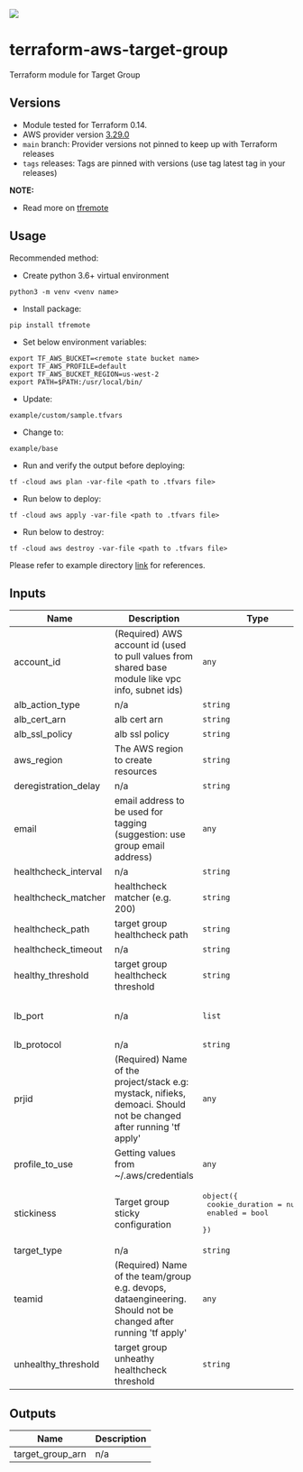 [![](https://img.shields.io/badge/license-Apache%202-blue.svg)](https://www.apache.org/licenses/LICENSE-2.0)

# terraform-aws-target-group
Terraform module for Target Group

## Versions

- Module tested for Terraform 0.14.
- AWS provider version [3.29.0](https://registry.terraform.io/providers/hashicorp/aws/latest)
- `main` branch: Provider versions not pinned to keep up with Terraform releases
- `tags` releases: Tags are pinned with versions (use tag latest tag in your releases)

**NOTE:** 

- Read more on [tfremote](https://github.com/tomarv2/tfremote)

## Usage

Recommended method:

- Create python 3.6+ virtual environment 
```
python3 -m venv <venv name>
```

- Install package:
```
pip install tfremote
```

- Set below environment variables:
```
export TF_AWS_BUCKET=<remote state bucket name>
export TF_AWS_PROFILE=default
export TF_AWS_BUCKET_REGION=us-west-2
export PATH=$PATH:/usr/local/bin/
```  

- Update:
```
example/custom/sample.tfvars
```

- Change to: 
```
example/base
``` 

- Run and verify the output before deploying:
```
tf -cloud aws plan -var-file <path to .tfvars file>
```

- Run below to deploy:
```
tf -cloud aws apply -var-file <path to .tfvars file>
```

- Run below to destroy:
```
tf -cloud aws destroy -var-file <path to .tfvars file>
```

Please refer to example directory [link](example/README.md) for references.


## Inputs

| Name | Description | Type | Default | Required |
|------|-------------|------|---------|:--------:|
| account\_id | (Required) AWS account id (used to pull values from shared base module like vpc info, subnet ids) | `any` | n/a | yes |
| alb\_action\_type | n/a | `string` | `"forward"` | no |
| alb\_cert\_arn | alb cert arn | `string` | `""` | no |
| alb\_ssl\_policy | alb ssl policy | `string` | `""` | no |
| aws\_region | The AWS region to create resources | `string` | `"us-west-2"` | no |
| deregistration\_delay | n/a | `string` | `"300"` | no |
| email | email address to be used for tagging (suggestion: use group email address) | `any` | n/a | yes |
| healthcheck\_interval | n/a | `string` | `""` | no |
| healthcheck\_matcher | healthcheck matcher (e.g. 200) | `string` | `""` | no |
| healthcheck\_path | target group healthcheck path | `string` | `""` | no |
| healthcheck\_timeout | n/a | `string` | `""` | no |
| healthy\_threshold | target group healthcheck threshold | `string` | `""` | no |
| lb\_port | n/a | `list` | <pre>[<br>  80<br>]</pre> | no |
| lb\_protocol | n/a | `string` | `"HTTP"` | no |
| prjid | (Required) Name of the project/stack e.g: mystack, nifieks, demoaci. Should not be changed after running 'tf apply' | `any` | n/a | yes |
| profile\_to\_use | Getting values from ~/.aws/credentials | `any` | n/a | yes |
| stickiness | Target group sticky configuration | <pre>object({<br>    cookie_duration = number<br>    enabled         = bool<br>  })</pre> | `null` | no |
| target\_type | n/a | `string` | `"instance"` | no |
| teamid | (Required) Name of the team/group e.g. devops, dataengineering. Should not be changed after running 'tf apply' | `any` | n/a | yes |
| unhealthy\_threshold | target group unheathy healthcheck threshold | `string` | `""` | no |

## Outputs

| Name | Description |
|------|-------------|
| target\_group\_arn | n/a |

